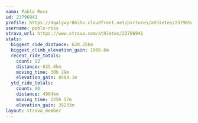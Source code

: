 ```yaml
---
name: Pablo Ross
id: 23796941
profile: https://dgalywyr863hv.cloudfront.net/pictures/athletes/23796941/14615399/1/large.jpg
username: pablo-ross
strava_url: https://www.strava.com/athletes/23796941
stats:
  biggest_ride_distance: 620.25km
  biggest_climb_elevation_gain: 1960.6m
  recent_ride_totals:
    count: 12
    distance: 635.6km
    moving_time: 30h 29m
    elevation_gain: 8589.1m
  ytd_ride_totals:
    count: 90
    distance: 4964km
    moving_time: 225h 57m
    elevation_gain: 35233m
layout: strava_member
--- 
```

